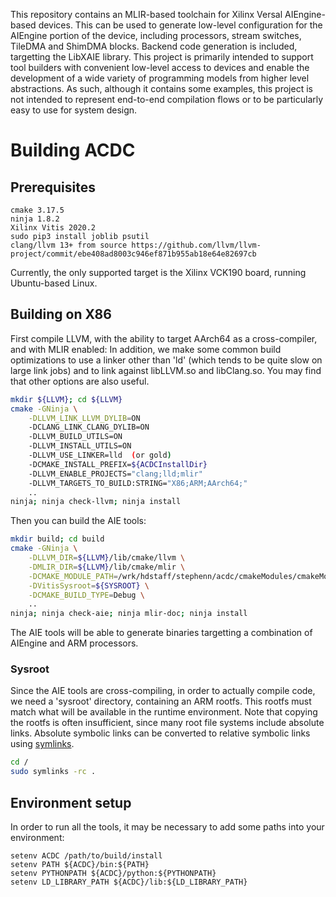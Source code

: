This repository contains an MLIR-based toolchain for Xilinx Versal AIEngine-based devices.  This can be used to generate low-level configuration for the AIEngine portion of the device, including processors, stream switches, TileDMA and ShimDMA blocks. Backend code generation is included, targetting the LibXAIE library.  This project is primarily intended to support tool builders with convenient low-level access to devices and enable the development of a wide variety of programming models from higher level abstractions.  As such, although it contains some examples, this project is not intended to represent end-to-end compilation flows or to be particularly easy to use for system design.

# Building ACDC

## Prerequisites

```
cmake 3.17.5
ninja 1.8.2
Xilinx Vitis 2020.2
sudo pip3 install joblib psutil
clang/llvm 13+ from source https://github.com/llvm/llvm-project/commit/ebe408ad8003c946ef871b955ab18e64e82697cb
```

Currently, the only supported target is the Xilinx VCK190 board, running Ubuntu-based Linux.

## Building on X86

First compile LLVM, with the ability to target AArch64 as a cross-compiler, and with MLIR enabled:
In addition, we make some common build optimizations to use a linker other than 'ld' (which tends
to be quite slow on large link jobs) and to link against libLLVM.so and libClang.so.  You may find
that other options are also useful.
```sh
mkdir ${LLVM}; cd ${LLVM}
cmake -GNinja \
    -DLLVM_LINK_LLVM_DYLIB=ON 
    -DCLANG_LINK_CLANG_DYLIB=ON
    -DLLVM_BUILD_UTILS=ON
    -DLLVM_INSTALL_UTILS=ON
    -DLLVM_USE_LINKER=lld  (or gold)
    -DCMAKE_INSTALL_PREFIX=${ACDCInstallDir}
    -DLLVM_ENABLE_PROJECTS="clang;lld;mlir"
    -DLLVM_TARGETS_TO_BUILD:STRING="X86;ARM;AArch64;"
    ..
ninja; ninja check-llvm; ninja install
```

Then you can build the AIE tools:
```sh
mkdir build; cd build
cmake -GNinja \
    -DLLVM_DIR=${LLVM}/lib/cmake/llvm \
    -DMLIR_DIR=${LLVM}/lib/cmake/mlir \
    -DCMAKE_MODULE_PATH=/wrk/hdstaff/stephenn/acdc/cmakeModules/cmakeModulesXilinx/ \
    -DVitisSysroot=${SYSROOT} \
    -DCMAKE_BUILD_TYPE=Debug \
    ..
ninja; ninja check-aie; ninja mlir-doc; ninja install
```

The AIE tools will be able to generate binaries targetting a combination of AIEngine and ARM processors.

### Sysroot
Since the AIE tools are cross-compiling, in order to actually compile code, we need a 'sysroot' directory,
containing an ARM rootfs.  This rootfs must match what will be available in the runtime environment.
Note that copying the rootfs is often insufficient, since many root file systems include absolute links.
Absolute symbolic links can be converted to relative symbolic links using [symlinks](https://github.com/brandt/symlinks).

```sh
cd /
sudo symlinks -rc .
```


## Environment setup
In order to run all the tools, it may be necessary to add some paths into your environment:

```
setenv ACDC /path/to/build/install
setenv PATH ${ACDC}/bin:${PATH}
setenv PYTHONPATH ${ACDC}/python:${PYTHONPATH}
setenv LD_LIBRARY_PATH ${ACDC}/lib:${LD_LIBRARY_PATH}
```

